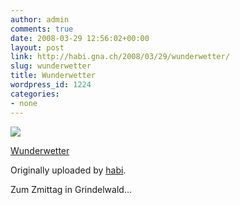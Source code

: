 ```yaml
---
author: admin
comments: true
date: 2008-03-29 12:56:02+00:00
layout: post
link: http://habi.gna.ch/2008/03/29/wunderwetter/
slug: wunderwetter
title: Wunderwetter
wordpress_id: 1224
categories:
- none
---
```



 [![](http://farm4.static.flickr.com/3206/2371151808_c52a29523a_m.jpg)](http://www.flickr.com/photos/habi/2371151808/)
   

 
  [Wunderwetter](http://www.flickr.com/photos/habi/2371151808/)
    

  Originally uploaded by [habi](http://www.flickr.com/people/habi/).
 



Zum Zmittag in Grindelwald...
  

